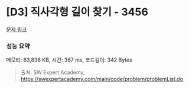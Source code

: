 # [D3] 직사각형 길이 찾기 - 3456 

[문제 링크](https://swexpertacademy.com/main/code/problem/problemDetail.do?contestProbId=AWFPmsqqALwDFAV0) 

### 성능 요약

메모리: 63,836 KB, 시간: 367 ms, 코드길이: 342 Bytes



> 출처: SW Expert Academy, https://swexpertacademy.com/main/code/problem/problemList.do